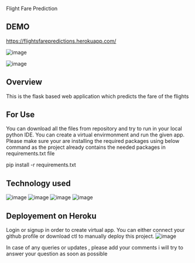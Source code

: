 Flight Fare Prediction

DEMO
-------------------------------------------------------------------------------------------------------------------------------------------------
https://flightsfarepredictions.herokuapp.com/

![image](https://user-images.githubusercontent.com/88729680/133906098-8b07c7d4-9b5f-482d-a93f-9f31df59ad2c.png)

![image](https://user-images.githubusercontent.com/88729680/133906153-1cff2014-cf42-4508-94ff-3dbd6d35c029.png)

Overview
--------------------------------------------------------------------------------------------------------------------------------------------------
This is the flask based web application which predicts the fare of the flights

For Use
--------------------------------------------------------------------------------------------------------------------------------------------------
You can download all the files from repository and try to run in your local python IDE. You can create a virtual envirmonment and run the given app. Please make sure your are installing the required packages using below command as the project already contains the needed packages in requirements.txt file

pip install -r requirements.txt


Technology used
------------------------------------------------------------------------------------------------------------------------------------------------------------------
![image](https://user-images.githubusercontent.com/88729680/133906337-87e98a5b-92af-4c07-b9f0-c05d7a22c519.png)
![image](https://user-images.githubusercontent.com/88729680/133906346-e09c73ab-6edf-4847-9946-168e685204dc.png)
![image](https://user-images.githubusercontent.com/88729680/133906356-6d7a71f0-1baf-48ec-ac31-29820ec02315.png)
![image](https://user-images.githubusercontent.com/88729680/133906373-af0befbd-ea1b-4d09-bb56-b9c0ce69bd39.png)

Deployement on Heroku
----------------------------------------------------------------------------------------------------------------------------------------------------------------
Login or signup in order to create virtual app. You can either connect your github profile or download ctl to manually deploy this project.
![image](https://user-images.githubusercontent.com/88729680/133906393-9dfd260e-a354-483a-90fb-f63ed3b38516.png)






In case of any queries or updates , please add your comments i will try to answer your question as soon as possible








